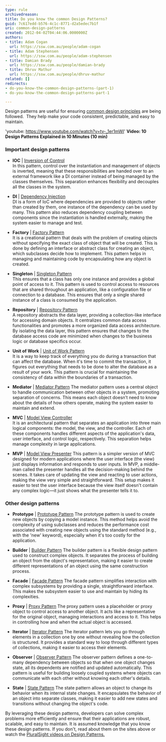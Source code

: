 ```yaml
---
type: rule
archivedreason: 
title: Do you know the common Design Patterns?
guid: 7c617edd-b576-4c1c-8771-d2a5edec7b1f
uri: common-design-patterns
created: 2012-04-02T04:44:06.0000000Z
authors:
- title: Adam Cogan
  url: https://ssw.com.au/people/adam-cogan
- title: Adam Stephensen
  url: https://ssw.com.au/people/adam-stephensen
- title: Damian Brady
  url: https://ssw.com.au/people/damian-brady
- title: Dhruv Mathur
  url: https://ssw.com.au/people/dhruv-mathur
related: []
redirects:
- do-you-know-the-common-design-patterns-(part-1)
- do-you-know-the-common-design-patterns-part-1

---
```


Design patterns are useful for ensuring [common design principles](/do-you-know-the-common-design-principles-part-1) are being followed.  They help make your code consistent, predictable, and easy to maintain.

<!--endintro-->

'youtube: <https://www.youtube.com/watch?v=tv-_1er1mWI>'
**Video: 10 Design Patterns Explained in 10 Minutes (10 min)**

### Important design patterns

* **IOC** | [Inversion of Control](http&#58;//en.wikipedia.org/wiki/Inversion_of_control)  
In this pattern, control over the instantiation and management of objects is inverted, meaning that these responsibilities are handed over to an external framework like a DI container instead of being managed by the classes themselves. This separation enhances flexibility and decouples all the classes in the system.

* **DI** | [Dependency Injection](http&#58;//en.wikipedia.org/wiki/Dependency_injection)  
DI is a form of IoC where dependencies are provided to objects rather than created by them, one instance of the dependency can be used by many. This pattern also reduces dependency coupling between components since the instantiation is handled externally, making the system easier to manage and test.

* **Factory** | [Factory Pattern](http&#58;//en.wikipedia.org/wiki/Factory_pattern)  
It is a creational pattern that deals with the problem of creating objects without specifying the exact class of object that will be created. This is done by defining an interface or abstract class for creating an object, which subclasses decide how to implement. This pattern helps in managing and maintaining code by encapsulating how any object is created.

* **Singleton** | [Singleton Pattern](http&#58;//en.wikipedia.org/wiki/Singleton_pattern)  
This ensures that a class has only one instance and provides a global point of access to it. This pattern is used to control access to resources that are shared throughout an application, like a configuration file or connection to a database. This ensures that only a single shared instance of a class is consumed by the application.

* **Repository** | [Repository Pattern](http://msdn.microsoft.com/en-us/library/ff649690.aspx)  
A repository abstracts the data layer, providing a collection-like interface for accessing domain objects. It centralizes common data access functionalities and promotes a more organized data access architecture. By isolating the data layer, this pattern ensures that changes to the database access code are minimized when changes to the business logic or database specifics occur.

* **Unit of Work** | [Unit of Work Pattern](http&#58;//msdn.microsoft.com/en-us/magazine/dd882510.aspx)  
It is a way to keep track of everything you do during a transaction that can affect the database. When it's time to commit the transaction, it figures out everything that needs to be done to alter the database as a result of your work. This pattern is crucial for maintaining the consistency of data within the boundaries of a transaction.

* **Mediator** | [Mediator Pattern](http://en.wikipedia.org/wiki/Mediator_pattern)
The mediator pattern uses a central object to handle communication between other objects in a system, promoting separation of concerns. This means each object doesn’t need to know about the details of how others operate, making the system easier to maintain and extend.

* **MVC** | [Model View Controller](http&#58;//en.wikipedia.org/wiki/Model%e2%80%93view%e2%80%93controller)  
It is an architectural pattern that separates an application into three main logical components: the model, the view, and the controller. Each of these components handles different aspects of the application's data, user interface, and control logic, respectively. This separation helps manage complexity in large applications.

* **MVP** | [Model View Presenter](http&#58;//en.wikipedia.org/wiki/Model_View_Presenter)
This pattern is a simpler version of MVC designed for modern applications where the user interface (the view) just displays information and responds to user inputs. In MVP, a middle-man called the presenter handles all the decision-making behind the scenes. It takes care of updating the view and reacting to user actions, making the view very simple and straightforward. This setup makes it easier to test the user interface because the view itself doesn't contain any complex logic—it just shows what the presenter tells it to.


### Other design patterns

* **Prototype** | [Prototype Pattern](http://en.wikipedia.org/wiki/Prototype_pattern)
The prototype pattern is used to create new objects by copying a model instance. This method helps avoid the complexity of using subclasses and reduces the performance cost associated with creating new objects using the standard method (e.g., with the 'new' keyword), especially when it's too costly for the application.

* **Builder** | [Builder Pattern](http://en.wikipedia.org/wiki/Builder_pattern)
The builder pattern is a flexible design pattern used to construct complex objects. It separates the process of building an object from the object's representation, making it easier to create different representations of an object using the same construction process.

* **Facade** | [Facade Pattern](http://en.wikipedia.org/wiki/Facade_pattern)
The facade pattern simplifies interaction with complex subsystems by providing a single, straightforward interface. This makes the subsystem easier to use and maintain by hiding its complexities.

* **Proxy** | [Proxy Pattern](http://en.wikipedia.org/wiki/Proxy_pattern)
The proxy pattern uses a placeholder or proxy object to control access to another object. It acts like a representative for the original object, managing interactions and access to it. This helps in controlling how and when the actual object is accessed.

* **Iterator** | [Iterator Pattern](http://en.wikipedia.org/wiki/Iterator_pattern)
The iterator pattern lets you go through elements in a collection one by one without revealing how the collection is structured. It provides a standard way to loop through different types of collections, making it easier to access their elements.

* **Observer** | [Observer Pattern](http://en.wikipedia.org/wiki/Observer_pattern)
The observer pattern defines a one-to-many dependency between objects so that when one object changes state, all its dependents are notified and updated automatically. This pattern is useful for building loosely coupled systems where objects can communicate with each other without knowing each other's details.

* **State** | [State Pattern](http://en.wikipedia.org/wiki/State_pattern)
The state pattern allows an object to change its behavior when its internal state changes. It encapsulates the behavior of an object into separate classes, making it easier to add new states and transitions without changing the object's code.


By leveraging these design patterns, developers can solve complex problems more efficiently and ensure that their applications are robust, scalable, and easy to maintain. It is assumed knowledge that you know these design patterns. If you don't, read about them on the sites above or watch the [PluralSight videos on Design Patterns.](https://www.pluralsight.com/paths/design-patterns-in-c)
